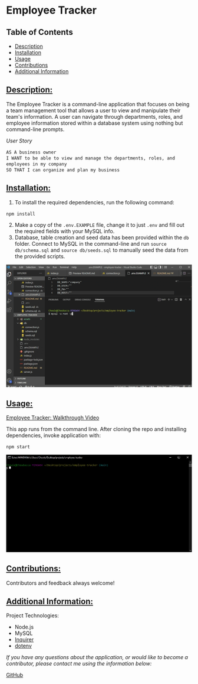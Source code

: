 # Employee Tracker

## Table of Contents

* [Description](#description)
* [Installation](#installation)
* [Usage](#usage)
* [Contributions](#contributions)
* [Additional Information](#additional-information)

## [Description:](#table-of-contents)
The Employee Tracker is a command-line application that focuses on being a team management tool that allows a user to view and manipulate their team's information. A user can navigate through departments, roles, and employee information stored within a database system using nothing but command-line prompts.

*User Story*
```
AS A business owner
I WANT to be able to view and manage the departments, roles, and employees in my company
SO THAT I can organize and plan my business
```

## [Installation:](#table-of-contents)
1. To install the required dependencies, run the following command:
```
npm install
```
2. Make a copy of the `.env.EXAMPLE` file, change it to just `.env` and fill out the required fields with your MySQL info.
3. Database, table creation and seed data has been provided within the `db` folder. Connect to MySQL in the command-line and run `source db/schema.sql` and `source db/seeds.sql` to manually seed the data from the provided scripts.

![Demo of seeding data](./assets/seedingDemo.gif) 


## [Usage:](#table-of-contents)
[Employee Tracker: Walkthrough Video](https://drive.google.com/file/d/1pMD4pYd1leWnF2j4OzvBGH5t9uydJcAN/view?usp=sharing)

This app runs from the command line. After cloning the repo and installing dependencies, invoke application with:
```
npm start
```
![Live Demo Gif](./assets/demo.gif)

## [Contributions:](#table-of-contents)
Contributors and feedback always welcome!

## [Additional Information:](#table-of-contents)
Project Technologies:
* Node.js
* MySQL
* [Inquirer](https://www.npmjs.com/package/inquirer)
* [dotenv](https://www.npmjs.com/package/dotenv)


_If you have any questions about the application, or would like to become a contributor, please contact me using the information below:_

[GitHub](https://github.com/blindsweatyhansolo)